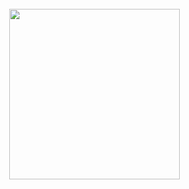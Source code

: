 <div align="center">
	<br>
	<a href="https://anthonymorris.dev">
    <img src="https://github.com/davidlacho/profile/raw/master/memoji.png?sanitize=true" width="300">
	</a>
	<br>
</div>
